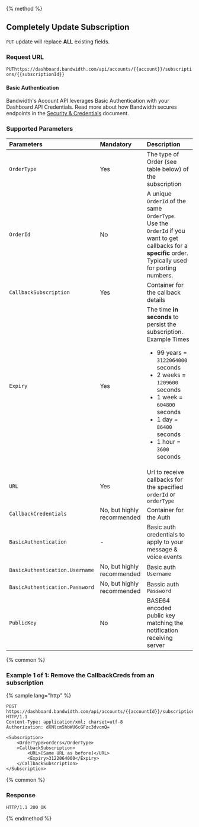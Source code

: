 {% method %}

## Completely Update Subscription

<code class="put">PUT</code> update will replace **ALL** existing fields.

### Request URL

<code class="put">PUT</code>`https://dashboard.bandwidth.com/api/accounts/{{account}}/subscriptions/{{subscriptionId}}`

#### Basic Authentication

Bandwidth's Account API leverages Basic Authentication with your Dashboard API Credentials. Read more about how Bandwidth secures endpoints in the [Security & Credentials](../../../guides/accountCredentials.md) document.

### Supported Parameters

| Parameters                     | Mandatory                  | Description                                                                                                                                                                                                                                                       |
|:-------------------------------|:---------------------------|:------------------------------------------------------------------------------------------------------------------------------------------------------------------------------------------------------------------------------------------------------------------|
| `OrderType`                    | Yes                        | The type of Order (see table below) of the subscription                                                                                                                                                                                                           |
| `OrderId`                      | No                         | A unique `OrderId` of the same `OrderType`.  <br>Use the `OrderId` if you want to get callbacks for a **specific** order. Typically used for porting numbers.                                                                                                     |
| `CallbackSubscription`         | Yes                        | Container for the callback details                                                                                                                                                                                                                                |
| `Expiry`                       | Yes                        | The time **in seconds** to persist the subscription.  <br> Example Times <ul> <li>99 years = `3122064000` seconds</li><li>2 weeks = `1209600` seconds</li><li>1 week = `604800` seconds</li><li>1 day = `86400` seconds</li><li>1 hour = `3600` seconds</li></ul> |
| `URL`                          | Yes                        | Url to receive callbacks for the specified `orderId` or `orderType`                                                                                                                                                                                               |
| `CallbackCredentials`          | No, but highly recommended | Container for the Auth                                                                                                                                                                                                                                            |
| `BasicAuthentication`          | -                          | Basic auth credentials to apply to your message & voice events                                                                                                                                                                                                    |
| `BasicAuthentication.Username` | No, but highly recommended | Basic auth `Username`                                                                                                                                                                                                                                             |
| `BasicAuthentication.Password` | No, but highly recommended | Bassic auth `Password`                                                                                                                                                                                                                                            |
| `PublicKey`                    | No                         | BASE64 encoded public key matching the notification receiving server                                                                                                                                                                                              |

{% common %}

### Example 1 of 1: Remove the CallbackCreds from an subscription

{% sample lang="http" %}

```http
POST https://dashboard.bandwidth.com/api/accounts/{{accountId}}/subscriptions HTTP/1.1
Content-Type: application/xml; charset=utf-8
Authorization: dXNlcm5hbWU6cGFzc3dvcmQ=

<Subscription>
    <OrderType>orders</OrderType>
    <CallbackSubscription>
        <URL>[Same URL as before]</URL>
        <Expiry>3122064000</Expiry>
    </CallbackSubscription>
</Subscription>
```

{% common %}

### Response

```http
HTTP/1.1 200 OK
```

{% endmethod %}
